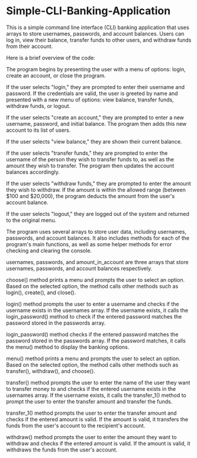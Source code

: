 # Simple-CLI-Banking-Application
This is a simple command line interface (CLI) banking application that uses arrays to store usernames, passwords, and account balances. Users can log in, view their balance, transfer funds to other users, and withdraw funds from their account.

Here is a brief overview of the code:

The program begins by presenting the user with a menu of options: login, create an account, or close the program.

If the user selects "login," they are prompted to enter their username and password. If the credentials are valid, the user is greeted by name and presented with a new menu of options: view balance, transfer funds, withdraw funds, or logout.

If the user selects "create an account," they are prompted to enter a new username, password, and initial balance. The program then adds this new account to its list of users.

If the user selects "view balance," they are shown their current balance.

If the user selects "transfer funds," they are prompted to enter the username of the person they wish to transfer funds to, as well as the amount they wish to transfer. The program then updates the account balances accordingly.

If the user selects "withdraw funds," they are prompted to enter the amount they wish to withdraw. If the amount is within the allowed range (between $100 and $20,000), the program deducts the amount from the user's account balance.

If the user selects "logout," they are logged out of the system and returned to the original menu.

The program uses several arrays to store user data, including usernames, passwords, and account balances. It also includes methods for each of the program's main functions, as well as some helper methods for error checking and clearing the console.

usernames, passwords, and amount_in_account are three arrays that store usernames, passwords, and account balances respectively.

choose() method prints a menu and prompts the user to select an option. Based on the selected option, the method calls other methods such as login(), create(), and close().

login() method prompts the user to enter a username and checks if the username exists in the usernames array. If the username exists, it calls the login_password() method to check if the entered password matches the password stored in the passwords array.

login_password() method checks if the entered password matches the password stored in the passwords array. If the password matches, it calls the menu() method to display the banking options.

menu() method prints a menu and prompts the user to select an option. Based on the selected option, the method calls other methods such as transfer(), withdraw(), and choose().

transfer() method prompts the user to enter the name of the user they want to transfer money to and checks if the entered username exists in the usernames array. If the username exists, it calls the transfer_1() method to prompt the user to enter the transfer amount and transfer the funds.

transfer_1() method prompts the user to enter the transfer amount and checks if the entered amount is valid. If the amount is valid, it transfers the funds from the user's account to the recipient's account.

withdraw() method prompts the user to enter the amount they want to withdraw and checks if the entered amount is valid. If the amount is valid, it withdraws the funds from the user's account.
